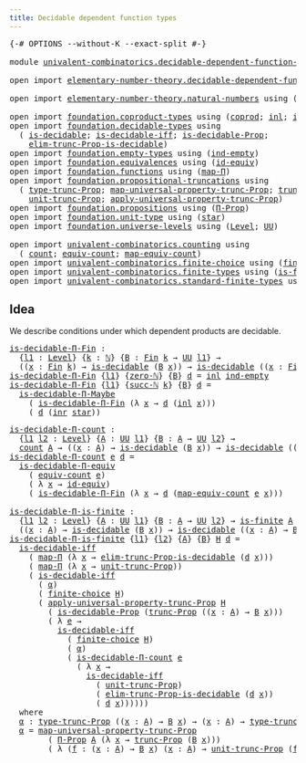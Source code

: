 ```yaml
---
title: Decidable dependent function types
---
```


<pre class="Agda"><a id="60" class="Symbol">{-#</a> <a id="64" class="Keyword">OPTIONS</a> <a id="72" class="Pragma">--without-K</a> <a id="84" class="Pragma">--exact-split</a> <a id="98" class="Symbol">#-}</a>

<a id="103" class="Keyword">module</a> <a id="110" href="univalent-combinatorics.decidable-dependent-function-types.html" class="Module">univalent-combinatorics.decidable-dependent-function-types</a> <a id="169" class="Keyword">where</a>

<a id="176" class="Keyword">open</a> <a id="181" class="Keyword">import</a> <a id="188" href="elementary-number-theory.decidable-dependent-function-types.html" class="Module">elementary-number-theory.decidable-dependent-function-types</a> <a id="248" class="Keyword">public</a>

<a id="256" class="Keyword">open</a> <a id="261" class="Keyword">import</a> <a id="268" href="elementary-number-theory.natural-numbers.html" class="Module">elementary-number-theory.natural-numbers</a> <a id="309" class="Keyword">using</a> <a id="315" class="Symbol">(</a><a id="316" href="elementary-number-theory.natural-numbers.html#1458" class="Datatype">ℕ</a><a id="317" class="Symbol">;</a> <a id="319" href="elementary-number-theory.natural-numbers.html#1492" class="InductiveConstructor">succ-ℕ</a><a id="325" class="Symbol">;</a> <a id="327" href="elementary-number-theory.natural-numbers.html#1479" class="InductiveConstructor">zero-ℕ</a><a id="333" class="Symbol">)</a>

<a id="336" class="Keyword">open</a> <a id="341" class="Keyword">import</a> <a id="348" href="foundation.coproduct-types.html" class="Module">foundation.coproduct-types</a> <a id="375" class="Keyword">using</a> <a id="381" class="Symbol">(</a><a id="382" href="foundation.coproduct-types.html#1182" class="Datatype">coprod</a><a id="388" class="Symbol">;</a> <a id="390" href="foundation.coproduct-types.html#1253" class="InductiveConstructor">inl</a><a id="393" class="Symbol">;</a> <a id="395" href="foundation.coproduct-types.html#1276" class="InductiveConstructor">inr</a><a id="398" class="Symbol">)</a>
<a id="400" class="Keyword">open</a> <a id="405" class="Keyword">import</a> <a id="412" href="foundation.decidable-types.html" class="Module">foundation.decidable-types</a> <a id="439" class="Keyword">using</a>
  <a id="447" class="Symbol">(</a> <a id="449" href="foundation.decidable-types.html#1918" class="Function">is-decidable</a><a id="461" class="Symbol">;</a> <a id="463" href="foundation.decidable-types.html#5063" class="Function">is-decidable-iff</a><a id="479" class="Symbol">;</a> <a id="481" href="foundation.decidable-types.html#7839" class="Function">is-decidable-Prop</a><a id="498" class="Symbol">;</a>
    <a id="504" href="foundation.decidable-types.html#6555" class="Function">elim-trunc-Prop-is-decidable</a><a id="532" class="Symbol">)</a>
<a id="534" class="Keyword">open</a> <a id="539" class="Keyword">import</a> <a id="546" href="foundation.empty-types.html" class="Module">foundation.empty-types</a> <a id="569" class="Keyword">using</a> <a id="575" class="Symbol">(</a><a id="576" href="foundation-core.empty-types.html#1081" class="Function">ind-empty</a><a id="585" class="Symbol">)</a>
<a id="587" class="Keyword">open</a> <a id="592" class="Keyword">import</a> <a id="599" href="foundation.equivalences.html" class="Module">foundation.equivalences</a> <a id="623" class="Keyword">using</a> <a id="629" class="Symbol">(</a><a id="630" href="foundation-core.equivalences.html#2494" class="Function">id-equiv</a><a id="638" class="Symbol">)</a>
<a id="640" class="Keyword">open</a> <a id="645" class="Keyword">import</a> <a id="652" href="foundation.functions.html" class="Module">foundation.functions</a> <a id="673" class="Keyword">using</a> <a id="679" class="Symbol">(</a><a id="680" href="foundation-core.functions.html#1243" class="Function">map-Π</a><a id="685" class="Symbol">)</a>
<a id="687" class="Keyword">open</a> <a id="692" class="Keyword">import</a> <a id="699" href="foundation.propositional-truncations.html" class="Module">foundation.propositional-truncations</a> <a id="736" class="Keyword">using</a>
  <a id="744" class="Symbol">(</a> <a id="746" href="foundation.propositional-truncations.html#2048" class="Function">type-trunc-Prop</a><a id="761" class="Symbol">;</a> <a id="763" href="foundation.propositional-truncations.html#5252" class="Function">map-universal-property-trunc-Prop</a><a id="796" class="Symbol">;</a> <a id="798" href="foundation.propositional-truncations.html#2546" class="Function">trunc-Prop</a><a id="808" class="Symbol">;</a>
    <a id="814" href="foundation.propositional-truncations.html#2132" class="Function">unit-trunc-Prop</a><a id="829" class="Symbol">;</a> <a id="831" href="foundation.propositional-truncations.html#5611" class="Function">apply-universal-property-trunc-Prop</a><a id="866" class="Symbol">)</a>
<a id="868" class="Keyword">open</a> <a id="873" class="Keyword">import</a> <a id="880" href="foundation.propositions.html" class="Module">foundation.propositions</a> <a id="904" class="Keyword">using</a> <a id="910" class="Symbol">(</a><a id="911" href="foundation-core.propositions.html#6694" class="Function">Π-Prop</a><a id="917" class="Symbol">)</a>
<a id="919" class="Keyword">open</a> <a id="924" class="Keyword">import</a> <a id="931" href="foundation.unit-type.html" class="Module">foundation.unit-type</a> <a id="952" class="Keyword">using</a> <a id="958" class="Symbol">(</a><a id="959" href="foundation.unit-type.html#1108" class="InductiveConstructor">star</a><a id="963" class="Symbol">)</a>
<a id="965" class="Keyword">open</a> <a id="970" class="Keyword">import</a> <a id="977" href="foundation.universe-levels.html" class="Module">foundation.universe-levels</a> <a id="1004" class="Keyword">using</a> <a id="1010" class="Symbol">(</a><a id="1011" href="Agda.Primitive.html#597" class="Postulate">Level</a><a id="1016" class="Symbol">;</a> <a id="1018" href="foundation-core.universe-levels.html#235" class="Primitive">UU</a><a id="1020" class="Symbol">)</a>

<a id="1023" class="Keyword">open</a> <a id="1028" class="Keyword">import</a> <a id="1035" href="univalent-combinatorics.counting.html" class="Module">univalent-combinatorics.counting</a> <a id="1068" class="Keyword">using</a>
  <a id="1076" class="Symbol">(</a> <a id="1078" href="univalent-combinatorics.counting.html#1901" class="Function">count</a><a id="1083" class="Symbol">;</a> <a id="1085" href="univalent-combinatorics.counting.html#2098" class="Function">equiv-count</a><a id="1096" class="Symbol">;</a> <a id="1098" href="univalent-combinatorics.counting.html#2172" class="Function">map-equiv-count</a><a id="1113" class="Symbol">)</a>
<a id="1115" class="Keyword">open</a> <a id="1120" class="Keyword">import</a> <a id="1127" href="univalent-combinatorics.finite-choice.html" class="Module">univalent-combinatorics.finite-choice</a> <a id="1165" class="Keyword">using</a> <a id="1171" class="Symbol">(</a><a id="1172" href="univalent-combinatorics.finite-choice.html#3829" class="Function">finite-choice</a><a id="1185" class="Symbol">)</a>
<a id="1187" class="Keyword">open</a> <a id="1192" class="Keyword">import</a> <a id="1199" href="univalent-combinatorics.finite-types.html" class="Module">univalent-combinatorics.finite-types</a> <a id="1236" class="Keyword">using</a> <a id="1242" class="Symbol">(</a><a id="1243" href="univalent-combinatorics.finite-types.html#4244" class="Function">is-finite</a><a id="1252" class="Symbol">)</a>
<a id="1254" class="Keyword">open</a> <a id="1259" class="Keyword">import</a> <a id="1266" href="univalent-combinatorics.standard-finite-types.html" class="Module">univalent-combinatorics.standard-finite-types</a> <a id="1312" class="Keyword">using</a> <a id="1318" class="Symbol">(</a><a id="1319" href="univalent-combinatorics.standard-finite-types.html#2149" class="Function">Fin</a><a id="1322" class="Symbol">)</a>
</pre>
## Idea

We describe conditions under which dependent products are decidable.

<pre class="Agda"><a id="is-decidable-Π-Fin"></a><a id="1416" href="univalent-combinatorics.decidable-dependent-function-types.html#1416" class="Function">is-decidable-Π-Fin</a> <a id="1435" class="Symbol">:</a>
  <a id="1439" class="Symbol">{</a><a id="1440" href="univalent-combinatorics.decidable-dependent-function-types.html#1440" class="Bound">l1</a> <a id="1443" class="Symbol">:</a> <a id="1445" href="Agda.Primitive.html#597" class="Postulate">Level</a><a id="1450" class="Symbol">}</a> <a id="1452" class="Symbol">{</a><a id="1453" href="univalent-combinatorics.decidable-dependent-function-types.html#1453" class="Bound">k</a> <a id="1455" class="Symbol">:</a> <a id="1457" href="elementary-number-theory.natural-numbers.html#1458" class="Datatype">ℕ</a><a id="1458" class="Symbol">}</a> <a id="1460" class="Symbol">{</a><a id="1461" href="univalent-combinatorics.decidable-dependent-function-types.html#1461" class="Bound">B</a> <a id="1463" class="Symbol">:</a> <a id="1465" href="univalent-combinatorics.standard-finite-types.html#2149" class="Function">Fin</a> <a id="1469" href="univalent-combinatorics.decidable-dependent-function-types.html#1453" class="Bound">k</a> <a id="1471" class="Symbol">→</a> <a id="1473" href="foundation-core.universe-levels.html#235" class="Primitive">UU</a> <a id="1476" href="univalent-combinatorics.decidable-dependent-function-types.html#1440" class="Bound">l1</a><a id="1478" class="Symbol">}</a> <a id="1480" class="Symbol">→</a>
  <a id="1484" class="Symbol">((</a><a id="1486" href="univalent-combinatorics.decidable-dependent-function-types.html#1486" class="Bound">x</a> <a id="1488" class="Symbol">:</a> <a id="1490" href="univalent-combinatorics.standard-finite-types.html#2149" class="Function">Fin</a> <a id="1494" href="univalent-combinatorics.decidable-dependent-function-types.html#1453" class="Bound">k</a><a id="1495" class="Symbol">)</a> <a id="1497" class="Symbol">→</a> <a id="1499" href="foundation.decidable-types.html#1918" class="Function">is-decidable</a> <a id="1512" class="Symbol">(</a><a id="1513" href="univalent-combinatorics.decidable-dependent-function-types.html#1461" class="Bound">B</a> <a id="1515" href="univalent-combinatorics.decidable-dependent-function-types.html#1486" class="Bound">x</a><a id="1516" class="Symbol">))</a> <a id="1519" class="Symbol">→</a> <a id="1521" href="foundation.decidable-types.html#1918" class="Function">is-decidable</a> <a id="1534" class="Symbol">((</a><a id="1536" href="univalent-combinatorics.decidable-dependent-function-types.html#1536" class="Bound">x</a> <a id="1538" class="Symbol">:</a> <a id="1540" href="univalent-combinatorics.standard-finite-types.html#2149" class="Function">Fin</a> <a id="1544" href="univalent-combinatorics.decidable-dependent-function-types.html#1453" class="Bound">k</a><a id="1545" class="Symbol">)</a> <a id="1547" class="Symbol">→</a> <a id="1549" href="univalent-combinatorics.decidable-dependent-function-types.html#1461" class="Bound">B</a> <a id="1551" href="univalent-combinatorics.decidable-dependent-function-types.html#1536" class="Bound">x</a><a id="1552" class="Symbol">)</a>
<a id="1554" href="univalent-combinatorics.decidable-dependent-function-types.html#1416" class="Function">is-decidable-Π-Fin</a> <a id="1573" class="Symbol">{</a><a id="1574" href="univalent-combinatorics.decidable-dependent-function-types.html#1574" class="Bound">l1</a><a id="1576" class="Symbol">}</a> <a id="1578" class="Symbol">{</a><a id="1579" href="elementary-number-theory.natural-numbers.html#1479" class="InductiveConstructor">zero-ℕ</a><a id="1585" class="Symbol">}</a> <a id="1587" class="Symbol">{</a><a id="1588" href="univalent-combinatorics.decidable-dependent-function-types.html#1588" class="Bound">B</a><a id="1589" class="Symbol">}</a> <a id="1591" href="univalent-combinatorics.decidable-dependent-function-types.html#1591" class="Bound">d</a> <a id="1593" class="Symbol">=</a> <a id="1595" href="foundation.coproduct-types.html#1253" class="InductiveConstructor">inl</a> <a id="1599" href="foundation-core.empty-types.html#1081" class="Function">ind-empty</a>
<a id="1609" href="univalent-combinatorics.decidable-dependent-function-types.html#1416" class="Function">is-decidable-Π-Fin</a> <a id="1628" class="Symbol">{</a><a id="1629" href="univalent-combinatorics.decidable-dependent-function-types.html#1629" class="Bound">l1</a><a id="1631" class="Symbol">}</a> <a id="1633" class="Symbol">{</a><a id="1634" href="elementary-number-theory.natural-numbers.html#1492" class="InductiveConstructor">succ-ℕ</a> <a id="1641" href="univalent-combinatorics.decidable-dependent-function-types.html#1641" class="Bound">k</a><a id="1642" class="Symbol">}</a> <a id="1644" class="Symbol">{</a><a id="1645" href="univalent-combinatorics.decidable-dependent-function-types.html#1645" class="Bound">B</a><a id="1646" class="Symbol">}</a> <a id="1648" href="univalent-combinatorics.decidable-dependent-function-types.html#1648" class="Bound">d</a> <a id="1650" class="Symbol">=</a>
  <a id="1654" href="foundation.decidable-dependent-function-types.html#1406" class="Function">is-decidable-Π-Maybe</a>
    <a id="1679" class="Symbol">(</a> <a id="1681" href="univalent-combinatorics.decidable-dependent-function-types.html#1416" class="Function">is-decidable-Π-Fin</a> <a id="1700" class="Symbol">(λ</a> <a id="1703" href="univalent-combinatorics.decidable-dependent-function-types.html#1703" class="Bound">x</a> <a id="1705" class="Symbol">→</a> <a id="1707" href="univalent-combinatorics.decidable-dependent-function-types.html#1648" class="Bound">d</a> <a id="1709" class="Symbol">(</a><a id="1710" href="foundation.coproduct-types.html#1253" class="InductiveConstructor">inl</a> <a id="1714" href="univalent-combinatorics.decidable-dependent-function-types.html#1703" class="Bound">x</a><a id="1715" class="Symbol">)))</a>
    <a id="1723" class="Symbol">(</a> <a id="1725" href="univalent-combinatorics.decidable-dependent-function-types.html#1648" class="Bound">d</a> <a id="1727" class="Symbol">(</a><a id="1728" href="foundation.coproduct-types.html#1276" class="InductiveConstructor">inr</a> <a id="1732" href="foundation.unit-type.html#1108" class="InductiveConstructor">star</a><a id="1736" class="Symbol">))</a>
</pre>
<pre class="Agda"><a id="is-decidable-Π-count"></a><a id="1752" href="univalent-combinatorics.decidable-dependent-function-types.html#1752" class="Function">is-decidable-Π-count</a> <a id="1773" class="Symbol">:</a>
  <a id="1777" class="Symbol">{</a><a id="1778" href="univalent-combinatorics.decidable-dependent-function-types.html#1778" class="Bound">l1</a> <a id="1781" href="univalent-combinatorics.decidable-dependent-function-types.html#1781" class="Bound">l2</a> <a id="1784" class="Symbol">:</a> <a id="1786" href="Agda.Primitive.html#597" class="Postulate">Level</a><a id="1791" class="Symbol">}</a> <a id="1793" class="Symbol">{</a><a id="1794" href="univalent-combinatorics.decidable-dependent-function-types.html#1794" class="Bound">A</a> <a id="1796" class="Symbol">:</a> <a id="1798" href="foundation-core.universe-levels.html#235" class="Primitive">UU</a> <a id="1801" href="univalent-combinatorics.decidable-dependent-function-types.html#1778" class="Bound">l1</a><a id="1803" class="Symbol">}</a> <a id="1805" class="Symbol">{</a><a id="1806" href="univalent-combinatorics.decidable-dependent-function-types.html#1806" class="Bound">B</a> <a id="1808" class="Symbol">:</a> <a id="1810" href="univalent-combinatorics.decidable-dependent-function-types.html#1794" class="Bound">A</a> <a id="1812" class="Symbol">→</a> <a id="1814" href="foundation-core.universe-levels.html#235" class="Primitive">UU</a> <a id="1817" href="univalent-combinatorics.decidable-dependent-function-types.html#1781" class="Bound">l2</a><a id="1819" class="Symbol">}</a> <a id="1821" class="Symbol">→</a>
  <a id="1825" href="univalent-combinatorics.counting.html#1901" class="Function">count</a> <a id="1831" href="univalent-combinatorics.decidable-dependent-function-types.html#1794" class="Bound">A</a> <a id="1833" class="Symbol">→</a> <a id="1835" class="Symbol">((</a><a id="1837" href="univalent-combinatorics.decidable-dependent-function-types.html#1837" class="Bound">x</a> <a id="1839" class="Symbol">:</a> <a id="1841" href="univalent-combinatorics.decidable-dependent-function-types.html#1794" class="Bound">A</a><a id="1842" class="Symbol">)</a> <a id="1844" class="Symbol">→</a> <a id="1846" href="foundation.decidable-types.html#1918" class="Function">is-decidable</a> <a id="1859" class="Symbol">(</a><a id="1860" href="univalent-combinatorics.decidable-dependent-function-types.html#1806" class="Bound">B</a> <a id="1862" href="univalent-combinatorics.decidable-dependent-function-types.html#1837" class="Bound">x</a><a id="1863" class="Symbol">))</a> <a id="1866" class="Symbol">→</a> <a id="1868" href="foundation.decidable-types.html#1918" class="Function">is-decidable</a> <a id="1881" class="Symbol">((</a><a id="1883" href="univalent-combinatorics.decidable-dependent-function-types.html#1883" class="Bound">x</a> <a id="1885" class="Symbol">:</a> <a id="1887" href="univalent-combinatorics.decidable-dependent-function-types.html#1794" class="Bound">A</a><a id="1888" class="Symbol">)</a> <a id="1890" class="Symbol">→</a> <a id="1892" href="univalent-combinatorics.decidable-dependent-function-types.html#1806" class="Bound">B</a> <a id="1894" href="univalent-combinatorics.decidable-dependent-function-types.html#1883" class="Bound">x</a><a id="1895" class="Symbol">)</a>
<a id="1897" href="univalent-combinatorics.decidable-dependent-function-types.html#1752" class="Function">is-decidable-Π-count</a> <a id="1918" href="univalent-combinatorics.decidable-dependent-function-types.html#1918" class="Bound">e</a> <a id="1920" href="univalent-combinatorics.decidable-dependent-function-types.html#1920" class="Bound">d</a> <a id="1922" class="Symbol">=</a>
  <a id="1926" href="foundation.decidable-dependent-function-types.html#1813" class="Function">is-decidable-Π-equiv</a>
    <a id="1951" class="Symbol">(</a> <a id="1953" href="univalent-combinatorics.counting.html#2098" class="Function">equiv-count</a> <a id="1965" href="univalent-combinatorics.decidable-dependent-function-types.html#1918" class="Bound">e</a><a id="1966" class="Symbol">)</a>
    <a id="1972" class="Symbol">(</a> <a id="1974" class="Symbol">λ</a> <a id="1976" href="univalent-combinatorics.decidable-dependent-function-types.html#1976" class="Bound">x</a> <a id="1978" class="Symbol">→</a> <a id="1980" href="foundation-core.equivalences.html#2494" class="Function">id-equiv</a><a id="1988" class="Symbol">)</a>
    <a id="1994" class="Symbol">(</a> <a id="1996" href="univalent-combinatorics.decidable-dependent-function-types.html#1416" class="Function">is-decidable-Π-Fin</a> <a id="2015" class="Symbol">(λ</a> <a id="2018" href="univalent-combinatorics.decidable-dependent-function-types.html#2018" class="Bound">x</a> <a id="2020" class="Symbol">→</a> <a id="2022" href="univalent-combinatorics.decidable-dependent-function-types.html#1920" class="Bound">d</a> <a id="2024" class="Symbol">(</a><a id="2025" href="univalent-combinatorics.counting.html#2172" class="Function">map-equiv-count</a> <a id="2041" href="univalent-combinatorics.decidable-dependent-function-types.html#1918" class="Bound">e</a> <a id="2043" href="univalent-combinatorics.decidable-dependent-function-types.html#2018" class="Bound">x</a><a id="2044" class="Symbol">)))</a>

<a id="is-decidable-Π-is-finite"></a><a id="2049" href="univalent-combinatorics.decidable-dependent-function-types.html#2049" class="Function">is-decidable-Π-is-finite</a> <a id="2074" class="Symbol">:</a>
  <a id="2078" class="Symbol">{</a><a id="2079" href="univalent-combinatorics.decidable-dependent-function-types.html#2079" class="Bound">l1</a> <a id="2082" href="univalent-combinatorics.decidable-dependent-function-types.html#2082" class="Bound">l2</a> <a id="2085" class="Symbol">:</a> <a id="2087" href="Agda.Primitive.html#597" class="Postulate">Level</a><a id="2092" class="Symbol">}</a> <a id="2094" class="Symbol">{</a><a id="2095" href="univalent-combinatorics.decidable-dependent-function-types.html#2095" class="Bound">A</a> <a id="2097" class="Symbol">:</a> <a id="2099" href="foundation-core.universe-levels.html#235" class="Primitive">UU</a> <a id="2102" href="univalent-combinatorics.decidable-dependent-function-types.html#2079" class="Bound">l1</a><a id="2104" class="Symbol">}</a> <a id="2106" class="Symbol">{</a><a id="2107" href="univalent-combinatorics.decidable-dependent-function-types.html#2107" class="Bound">B</a> <a id="2109" class="Symbol">:</a> <a id="2111" href="univalent-combinatorics.decidable-dependent-function-types.html#2095" class="Bound">A</a> <a id="2113" class="Symbol">→</a> <a id="2115" href="foundation-core.universe-levels.html#235" class="Primitive">UU</a> <a id="2118" href="univalent-combinatorics.decidable-dependent-function-types.html#2082" class="Bound">l2</a><a id="2120" class="Symbol">}</a> <a id="2122" class="Symbol">→</a> <a id="2124" href="univalent-combinatorics.finite-types.html#4244" class="Function">is-finite</a> <a id="2134" href="univalent-combinatorics.decidable-dependent-function-types.html#2095" class="Bound">A</a> <a id="2136" class="Symbol">→</a>
  <a id="2140" class="Symbol">((</a><a id="2142" href="univalent-combinatorics.decidable-dependent-function-types.html#2142" class="Bound">x</a> <a id="2144" class="Symbol">:</a> <a id="2146" href="univalent-combinatorics.decidable-dependent-function-types.html#2095" class="Bound">A</a><a id="2147" class="Symbol">)</a> <a id="2149" class="Symbol">→</a> <a id="2151" href="foundation.decidable-types.html#1918" class="Function">is-decidable</a> <a id="2164" class="Symbol">(</a><a id="2165" href="univalent-combinatorics.decidable-dependent-function-types.html#2107" class="Bound">B</a> <a id="2167" href="univalent-combinatorics.decidable-dependent-function-types.html#2142" class="Bound">x</a><a id="2168" class="Symbol">))</a> <a id="2171" class="Symbol">→</a> <a id="2173" href="foundation.decidable-types.html#1918" class="Function">is-decidable</a> <a id="2186" class="Symbol">((</a><a id="2188" href="univalent-combinatorics.decidable-dependent-function-types.html#2188" class="Bound">x</a> <a id="2190" class="Symbol">:</a> <a id="2192" href="univalent-combinatorics.decidable-dependent-function-types.html#2095" class="Bound">A</a><a id="2193" class="Symbol">)</a> <a id="2195" class="Symbol">→</a> <a id="2197" href="univalent-combinatorics.decidable-dependent-function-types.html#2107" class="Bound">B</a> <a id="2199" href="univalent-combinatorics.decidable-dependent-function-types.html#2188" class="Bound">x</a><a id="2200" class="Symbol">)</a>
<a id="2202" href="univalent-combinatorics.decidable-dependent-function-types.html#2049" class="Function">is-decidable-Π-is-finite</a> <a id="2227" class="Symbol">{</a><a id="2228" href="univalent-combinatorics.decidable-dependent-function-types.html#2228" class="Bound">l1</a><a id="2230" class="Symbol">}</a> <a id="2232" class="Symbol">{</a><a id="2233" href="univalent-combinatorics.decidable-dependent-function-types.html#2233" class="Bound">l2</a><a id="2235" class="Symbol">}</a> <a id="2237" class="Symbol">{</a><a id="2238" href="univalent-combinatorics.decidable-dependent-function-types.html#2238" class="Bound">A</a><a id="2239" class="Symbol">}</a> <a id="2241" class="Symbol">{</a><a id="2242" href="univalent-combinatorics.decidable-dependent-function-types.html#2242" class="Bound">B</a><a id="2243" class="Symbol">}</a> <a id="2245" href="univalent-combinatorics.decidable-dependent-function-types.html#2245" class="Bound">H</a> <a id="2247" href="univalent-combinatorics.decidable-dependent-function-types.html#2247" class="Bound">d</a> <a id="2249" class="Symbol">=</a>
  <a id="2253" href="foundation.decidable-types.html#5063" class="Function">is-decidable-iff</a>
    <a id="2274" class="Symbol">(</a> <a id="2276" href="foundation-core.functions.html#1243" class="Function">map-Π</a> <a id="2282" class="Symbol">(λ</a> <a id="2285" href="univalent-combinatorics.decidable-dependent-function-types.html#2285" class="Bound">x</a> <a id="2287" class="Symbol">→</a> <a id="2289" href="foundation.decidable-types.html#6555" class="Function">elim-trunc-Prop-is-decidable</a> <a id="2318" class="Symbol">(</a><a id="2319" href="univalent-combinatorics.decidable-dependent-function-types.html#2247" class="Bound">d</a> <a id="2321" href="univalent-combinatorics.decidable-dependent-function-types.html#2285" class="Bound">x</a><a id="2322" class="Symbol">)))</a>
    <a id="2330" class="Symbol">(</a> <a id="2332" href="foundation-core.functions.html#1243" class="Function">map-Π</a> <a id="2338" class="Symbol">(λ</a> <a id="2341" href="univalent-combinatorics.decidable-dependent-function-types.html#2341" class="Bound">x</a> <a id="2343" class="Symbol">→</a> <a id="2345" href="foundation.propositional-truncations.html#2132" class="Function">unit-trunc-Prop</a><a id="2360" class="Symbol">))</a>
    <a id="2367" class="Symbol">(</a> <a id="2369" href="foundation.decidable-types.html#5063" class="Function">is-decidable-iff</a>
      <a id="2392" class="Symbol">(</a> <a id="2394" href="univalent-combinatorics.decidable-dependent-function-types.html#2842" class="Function">α</a><a id="2395" class="Symbol">)</a>
      <a id="2403" class="Symbol">(</a> <a id="2405" href="univalent-combinatorics.finite-choice.html#3829" class="Function">finite-choice</a> <a id="2419" href="univalent-combinatorics.decidable-dependent-function-types.html#2245" class="Bound">H</a><a id="2420" class="Symbol">)</a>
      <a id="2428" class="Symbol">(</a> <a id="2430" href="foundation.propositional-truncations.html#5611" class="Function">apply-universal-property-trunc-Prop</a> <a id="2466" href="univalent-combinatorics.decidable-dependent-function-types.html#2245" class="Bound">H</a>
        <a id="2476" class="Symbol">(</a> <a id="2478" href="foundation.decidable-types.html#7839" class="Function">is-decidable-Prop</a> <a id="2496" class="Symbol">(</a><a id="2497" href="foundation.propositional-truncations.html#2546" class="Function">trunc-Prop</a> <a id="2508" class="Symbol">((</a><a id="2510" href="univalent-combinatorics.decidable-dependent-function-types.html#2510" class="Bound">x</a> <a id="2512" class="Symbol">:</a> <a id="2514" href="univalent-combinatorics.decidable-dependent-function-types.html#2238" class="Bound">A</a><a id="2515" class="Symbol">)</a> <a id="2517" class="Symbol">→</a> <a id="2519" href="univalent-combinatorics.decidable-dependent-function-types.html#2242" class="Bound">B</a> <a id="2521" href="univalent-combinatorics.decidable-dependent-function-types.html#2510" class="Bound">x</a><a id="2522" class="Symbol">)))</a>
        <a id="2534" class="Symbol">(</a> <a id="2536" class="Symbol">λ</a> <a id="2538" href="univalent-combinatorics.decidable-dependent-function-types.html#2538" class="Bound">e</a> <a id="2540" class="Symbol">→</a>
          <a id="2552" href="foundation.decidable-types.html#5063" class="Function">is-decidable-iff</a>
            <a id="2581" class="Symbol">(</a> <a id="2583" href="univalent-combinatorics.finite-choice.html#3829" class="Function">finite-choice</a> <a id="2597" href="univalent-combinatorics.decidable-dependent-function-types.html#2245" class="Bound">H</a><a id="2598" class="Symbol">)</a>
            <a id="2612" class="Symbol">(</a> <a id="2614" href="univalent-combinatorics.decidable-dependent-function-types.html#2842" class="Function">α</a><a id="2615" class="Symbol">)</a>
            <a id="2629" class="Symbol">(</a> <a id="2631" href="univalent-combinatorics.decidable-dependent-function-types.html#1752" class="Function">is-decidable-Π-count</a> <a id="2652" href="univalent-combinatorics.decidable-dependent-function-types.html#2538" class="Bound">e</a>
              <a id="2668" class="Symbol">(</a> <a id="2670" class="Symbol">λ</a> <a id="2672" href="univalent-combinatorics.decidable-dependent-function-types.html#2672" class="Bound">x</a> <a id="2674" class="Symbol">→</a>
                <a id="2692" href="foundation.decidable-types.html#5063" class="Function">is-decidable-iff</a>
                  <a id="2727" class="Symbol">(</a> <a id="2729" href="foundation.propositional-truncations.html#2132" class="Function">unit-trunc-Prop</a><a id="2744" class="Symbol">)</a>
                  <a id="2764" class="Symbol">(</a> <a id="2766" href="foundation.decidable-types.html#6555" class="Function">elim-trunc-Prop-is-decidable</a> <a id="2795" class="Symbol">(</a><a id="2796" href="univalent-combinatorics.decidable-dependent-function-types.html#2247" class="Bound">d</a> <a id="2798" href="univalent-combinatorics.decidable-dependent-function-types.html#2672" class="Bound">x</a><a id="2799" class="Symbol">))</a>
                  <a id="2820" class="Symbol">(</a> <a id="2822" href="univalent-combinatorics.decidable-dependent-function-types.html#2247" class="Bound">d</a> <a id="2824" href="univalent-combinatorics.decidable-dependent-function-types.html#2672" class="Bound">x</a><a id="2825" class="Symbol">))))))</a>
  <a id="2834" class="Keyword">where</a>
  <a id="2842" href="univalent-combinatorics.decidable-dependent-function-types.html#2842" class="Function">α</a> <a id="2844" class="Symbol">:</a> <a id="2846" href="foundation.propositional-truncations.html#2048" class="Function">type-trunc-Prop</a> <a id="2862" class="Symbol">((</a><a id="2864" href="univalent-combinatorics.decidable-dependent-function-types.html#2864" class="Bound">x</a> <a id="2866" class="Symbol">:</a> <a id="2868" href="univalent-combinatorics.decidable-dependent-function-types.html#2238" class="Bound">A</a><a id="2869" class="Symbol">)</a> <a id="2871" class="Symbol">→</a> <a id="2873" href="univalent-combinatorics.decidable-dependent-function-types.html#2242" class="Bound">B</a> <a id="2875" href="univalent-combinatorics.decidable-dependent-function-types.html#2864" class="Bound">x</a><a id="2876" class="Symbol">)</a> <a id="2878" class="Symbol">→</a> <a id="2880" class="Symbol">(</a><a id="2881" href="univalent-combinatorics.decidable-dependent-function-types.html#2881" class="Bound">x</a> <a id="2883" class="Symbol">:</a> <a id="2885" href="univalent-combinatorics.decidable-dependent-function-types.html#2238" class="Bound">A</a><a id="2886" class="Symbol">)</a> <a id="2888" class="Symbol">→</a> <a id="2890" href="foundation.propositional-truncations.html#2048" class="Function">type-trunc-Prop</a> <a id="2906" class="Symbol">(</a><a id="2907" href="univalent-combinatorics.decidable-dependent-function-types.html#2242" class="Bound">B</a> <a id="2909" href="univalent-combinatorics.decidable-dependent-function-types.html#2881" class="Bound">x</a><a id="2910" class="Symbol">)</a>
  <a id="2914" href="univalent-combinatorics.decidable-dependent-function-types.html#2842" class="Function">α</a> <a id="2916" class="Symbol">=</a> <a id="2918" href="foundation.propositional-truncations.html#5252" class="Function">map-universal-property-trunc-Prop</a>
        <a id="2960" class="Symbol">(</a> <a id="2962" href="foundation-core.propositions.html#6694" class="Function">Π-Prop</a> <a id="2969" href="univalent-combinatorics.decidable-dependent-function-types.html#2238" class="Bound">A</a> <a id="2971" class="Symbol">(λ</a> <a id="2974" href="univalent-combinatorics.decidable-dependent-function-types.html#2974" class="Bound">x</a> <a id="2976" class="Symbol">→</a> <a id="2978" href="foundation.propositional-truncations.html#2546" class="Function">trunc-Prop</a> <a id="2989" class="Symbol">(</a><a id="2990" href="univalent-combinatorics.decidable-dependent-function-types.html#2242" class="Bound">B</a> <a id="2992" href="univalent-combinatorics.decidable-dependent-function-types.html#2974" class="Bound">x</a><a id="2993" class="Symbol">)))</a>
        <a id="3005" class="Symbol">(</a> <a id="3007" class="Symbol">λ</a> <a id="3009" class="Symbol">(</a><a id="3010" href="univalent-combinatorics.decidable-dependent-function-types.html#3010" class="Bound">f</a> <a id="3012" class="Symbol">:</a> <a id="3014" class="Symbol">(</a><a id="3015" href="univalent-combinatorics.decidable-dependent-function-types.html#3015" class="Bound">x</a> <a id="3017" class="Symbol">:</a> <a id="3019" href="univalent-combinatorics.decidable-dependent-function-types.html#2238" class="Bound">A</a><a id="3020" class="Symbol">)</a> <a id="3022" class="Symbol">→</a> <a id="3024" href="univalent-combinatorics.decidable-dependent-function-types.html#2242" class="Bound">B</a> <a id="3026" href="univalent-combinatorics.decidable-dependent-function-types.html#3015" class="Bound">x</a><a id="3027" class="Symbol">)</a> <a id="3029" class="Symbol">(</a><a id="3030" href="univalent-combinatorics.decidable-dependent-function-types.html#3030" class="Bound">x</a> <a id="3032" class="Symbol">:</a> <a id="3034" href="univalent-combinatorics.decidable-dependent-function-types.html#2238" class="Bound">A</a><a id="3035" class="Symbol">)</a> <a id="3037" class="Symbol">→</a> <a id="3039" href="foundation.propositional-truncations.html#2132" class="Function">unit-trunc-Prop</a> <a id="3055" class="Symbol">(</a><a id="3056" href="univalent-combinatorics.decidable-dependent-function-types.html#3010" class="Bound">f</a> <a id="3058" href="univalent-combinatorics.decidable-dependent-function-types.html#3030" class="Bound">x</a><a id="3059" class="Symbol">))</a>
</pre>